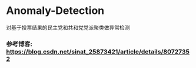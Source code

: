 # Anomaly-Detection
对基于投票结果的民主党和共和党党派聚类做异常检测
### 参考博客: https://blog.csdn.net/sinat_25873421/article/details/80727352
